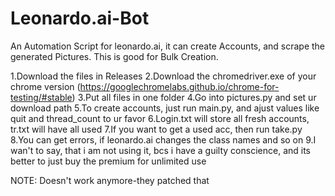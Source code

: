 # Leonardo.ai-Bot
An Automation Script for leonardo.ai, it can create Accounts, and scrape the generated Pictures. This is good for Bulk Creation.

1.Download the files in Releases
2.Download the chromedriver.exe of your chrome version (https://googlechromelabs.github.io/chrome-for-testing/#stable)
3.Put all files in one folder
4.Go into pictures.py and set ur download path
5.To create accounts, just run main.py, and ajust values like quit and thread_count to ur favor
6.Login.txt will store all fresh accounts, tr.txt will have all used
7.If you want to get a used acc, then run take.py
8.You can get errors, if leonardo.ai changes the class names and so on
9.I wan't to say, that i am not using it, bcs i have a guilty conscience, and its better to just buy the premium for unlimited use

NOTE: Doesn't work anymore-they patched that
